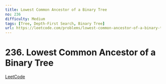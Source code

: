 ```yaml
---
title: Lowest Common Ancestor of a Binary Tree
no: 236
difficulty: Medium
tags: [Tree, Depth-First Search, Binary Tree]
url: https://leetcode.com/problems/lowest-common-ancestor-of-a-binary-tree/
---
```


# 236. Lowest Common Ancestor of a Binary Tree

[LeetCode](https://leetcode.com/problems/lowest-common-ancestor-of-a-binary-tree/)

